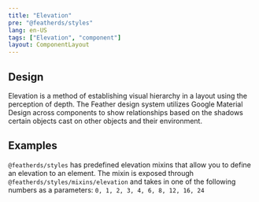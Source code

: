 ```yaml
---
title: "Elevation"
pre: "@featherds/styles"
lang: en-US
tags: ["Elevation", "component"]
layout: ComponentLayout
---
```


## Design

Elevation is a method of establishing visual hierarchy in a layout using the perception of depth. The Feather design system utilizes Google Material Design across components to show relationships based on the shadows certain objects cast on other objects and their environment.

## Examples

`@featherds/styles` has predefined elevation mixins that allow you to define an elevation to an element. The mixin is exposed through `@featherds/styles/mixins/elevation` and takes in one of the following numbers as a parameters: `0, 1, 2, 3, 4, 6, 8, 12, 16, 24`

<Styles-ElevationMixin />
